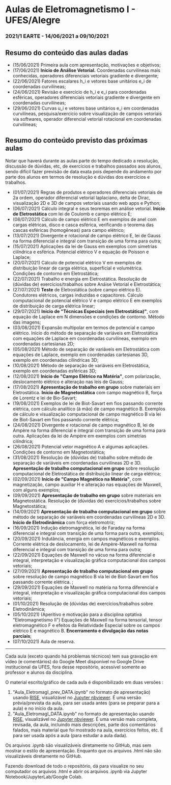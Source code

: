 # Aulas de Eletromagnetismo I - UFES/Alegre
### 2021/1 EARTE - 14/06/2021 a 09/10/2021
## Resumo do conteúdo das aulas dadas

- (15/06/2021) Primeira aula com apresentação, motivações e objetivos;
- (17/06/2021) **Início de Análise Vetorial.** Coordenadas curvilíneas mais conhecidas, operadores diferenciais vetoriais gradiente e divergente;
- (22/06/2021) Fatores escalares h_i e vetores base unitários e_i de coordenadas curvilíneas;
- (24/06/2021) Revisão e exercício de h_i e e_i para coordenadas esféricas, operadores diferenciais vetoriais gradiente e divergente em coordenadas curvilíneas;
- (29/06/2021) Curvas u_i  e vetores base unitários e_i em coordenadas curvilíneas, pesquisa/exercício sobre visualização de campos vetoriais via softwares, operador diferencial vetorial rotacional em coordenadas curvilíneas;

## Resumo do conteúdo previsto das próximas aulas

Notar que haverá durante as aulas parte do tempo dedicado a resolução, discussão de dúvidas, etc, de exercícios e trabalhos passados aos alunos, sendo difícil fazer previsão de data exata pois depende do andamento por parte dos alunos em termos de resolução e dúvidas dos exercícios e trabalhos. 

- (01/07/2021) Regras de produtos e operadores diferenciais vetoriais de 2a ordem, operador diferencial vetorial laplaciano, delta de Dirac, visualização 2D e 3D de campos vetoriais usando web apps e Python;
- (06/07/2021) Cálculo integral e seus teoremas em análise vetorial. **Início de Eletrostática** com lei de Coulomb e campo elétrico E;
- (08/07/2021) Cálculo de campo elétrico E em exemplos de anel com cargas elétricas, disco e casca esférica, verificando o teorema das cascas esféricas (homogêneas) para campo elétrico;
- (13/07/2021) Divergente e rotacional de campo elétrico E, lei de Gauss na forma diferencial e integral com transição de uma forma para outra;
- (15/07/2021) Aplicações da lei de Gauss em exemplos com simetrias cilíndrica e esférica. Potencial elétrico V e equação de Poisson e Laplace;
- (20/07/2021) Cálculo de potencial elétrico V em exemplos de distribuição linear de carga elétrica, superficial e volumétrica. Condições de contorno em Eletrostática;
- (22/07/2021) Trabalho e energia em Eletrostática. Resolução de (dúvidas de) exercícios/trabalhos sobre Anáise Vetorial e Eletrostática;
- (27/07/2021) **Teste** de Eletrostática (sobre campo elétrico E). Condutores elétricos, cargas induzidas e capacitores. Cálculo computacional de potencial elétrico V e campo elétrico E em exemplos de distribuição de carga elétrica linear;
- (29/07/2021) **Início de "Técnicas Especiais (em Eletrostática)"**, com equação de Laplace em N dimensões e condições de contorno. Método das imagens;
- (03/08/2021) Expansão multipolar em termos de potencial e campo elétrico. Início do método de separação de variáveis em Eletrostática com equações de Laplace em coordenadas curvilíneas, exemplo em coordenadas cartesianas 2D;
- (05/08/2021) Método de separação de variáveis em Eletrostática com equações de Laplace, exemplo em coordenadas cartesianas 3D, exemplo em coordenadas cilíndricas 3D;
- (10/08/2021) Método de separação de variáveis em Eletrostática, exemplo em coordenadas esféricas 3D;
- (12/08/2021) **Início de "Campo Elétrico na Matéria"**, com polarização, deslocamento elétrico e alteração nas leis de Gauss;
- (17/08/2021) **Apresentação de trabalho em grupo** sobre materiais em Eletrostática. **Início de Magnetostática** com campo magnético B, força de Lorentz e lei de Bio-Savart;
- (19/08/2021) Exemplos de lei de Biot-Savart em fios passando corrente elétrica, com cálculo analítico (à mão) de campo magnético B. Exemplos de cálculo e visualização computacional de campo magnético B via lei de Biot-Savart em fios passando corrente elétrica;
- (24/08/2021) Divergente e rotacional de campo magnético B, lei de Ampère na forma diferencial e integral com transição de uma forma para outra. Aplicações da lei de Ampère em exemplos com simetrias cilíndrica;
- (26/08/2021)  Potencial vetor magnético A e algumas aplicações. Condições de contorno em Magnetostática;
- (31/08/2021) Resolução de (dúvidas de) trabalho sobre método de separação de variáveis em coordenadas curvilíneas 2D e 3D. **Apresentação de trabalho computacional em grupo** sobre resolução computacional de Eletrostática de distribuição linear de carga elétrica;
- (02/09/2021) **Início de "Campo Magnético na Matéria"**, com magnetização, campo auxiliar H e alteração nas equações de Maxwell, com alguns exemplos;
- (09/09/2021) **Apresentação de trabalho em grupo** sobre materiais em Magnetostática. Resolução de (dúvidas de) exercícios/trabalhos sobre Magnetostática;
- (14/09/2021) **Apresentação de trabalho computacional em grupo** sobre método de separação de variáveis em coordenadas curvilíneas 2D e 3D. **Início de Eletrodinâmica** com força eletromotriz;
- (16/09/2021) Indução eletromagnética, lei de Faraday na forma diferencial e integral com transição de uma forma para outra, exemplos; 
- (20/09/2021) Indutância, energia em campos magnéticos e exemplos. Corrente elétrica de deslocamento, lei de Ampère-Maxwell na forma diferencial e integral com transição de uma forma para outra;
- (22/09/2021) Equações de Maxwell no vácuo na forma diferencial e integral, interpretação e visualização gráfica computacional dos campos vetoriais;
- (27/09/2021) **Apresentação de trabalho computacional em grupo** sobre resolução de campo magnético B via lei de Biot-Savart em fios passando corrente elétrica. ;
- (29/09/2021) Equações de Maxwell no matéria na forma diferencial e integral, interpretação e visualização gráfica computacional dos campos vetoriais;
- (01/10/2021) Resolução de (dúvidas de) exercícios/trabalhos sobre Eletrodinâmica;
- (05/10/2021) (Aperitivo e motivação para a disciplina optativa "Eletromagnetismo II") Equações de Maxwell na forma tensorial, tensor eletromagnético F e efeitos da Relatividade Especial sobre os campos elétrico E e magnético B. **Encerramento e divulgação das notas parciais**;
- (07/10/2021) Aula de reserva.

---

Cada aula (exceto quando há problemas técnicos) tem sua gravação em vídeo (e comentários) do Google Meet disponível no Google Drive institucional da UFES, fora desse repositório, acessível somente ao professor e alunos da disciplina.

O material escrito/gráfico de cada aula é disponibilizado em duas versões :

1. "Aula_EletromagI_prev_DATA.ipynb" no formato de apresentação) usando [RISE](https://rise.readthedocs.io/), visualizável no [Jupyter nbviewer](https://nbviewer.jupyter.org/). É uma versão prévia/prevista da aula, para ser usada antes (para se preparar para a aula) e no início da aula.
2. "Aula_EletromagI_DATA.ipynb" no formato de apresentação usando [RISE](https://rise.readthedocs.io/), visualizável no [Jupyter nbviewer](https://nbviewer.jupyter.org/). É uma versão mais completa, revisada, da aula, incluindo mais descrições, parte dos comentários falados, mais material que foi mostrado na aula, exercícios feitos, etc. É para ser usada após a aula (para estudar a aula dada).

Os arquivos .ipynb são visualizáveis diretamente no GitHub, mas sem mostrar o estilo de  apresentação. Enquanto que os arquivos .html não são visualizáveis diretamente no GitHub.

Fazendo download de todo o repositório, dá para visualize no seu computador os arquivos .html e abrir os arquivos .ipynb via Jupyter Notebook/JupyterLab/Google Colab.

